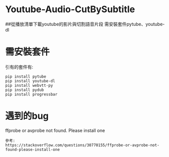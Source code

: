 # Youtube-Audio-CutBySubtitle
##從播放清單下載youtube的影片與切割語音片段 
需安裝套件pytube、youtube-dl
# 需安裝套件

引有的套件有:

	pip install pytube
	pip install youtube-dl
	pip install webvtt-py
	pip install pydub
	pip install progressbar
# 遇到的bug

ffprobe or avprobe not found. Please install one

	參考:
	https://stackoverflow.com/questions/30770155/ffprobe-or-avprobe-not-found-please-install-one